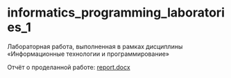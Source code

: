 # informatics_programming_laboratories_1

Лабораторная работа, выполненная в рамках дисциплины «Информационные технологии и программирование»

Отчёт о проделанной работе: [report.docx](report.docx)
